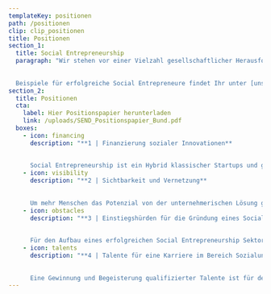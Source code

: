 ```yaml
---
templateKey: positionen
path: /positionen
clip: clip_positionen
title: Positionen
section_1:
  title: Social Entrepreneurship
  paragraph: "Wir stehen vor einer Vielzahl gesellschaftlicher Herausforderungen. Klimawandel, Kinder- und Altersarmut, Reformstau im Bildungssystem, Integration Geflüchteter oder demografischer Wandel sind nur einige Beispiele. Statt diesen Herausforderungen nachhaltig an deren Kernursache zu begegnen, wird oft den Symptomen mit Werkzeugen aus dem vergangen Jahrhundert begegnet. So werden Potenziale verschenkt und selten grundlegende gesellschaftliche Verbesserungen herbeigeführt. Bei all den gesellschaftlichen Herausforderungen unserer Zeit muss hier ein anderer Anspruch bestehen. Eins wird deutlich. **Wir benötigen ein Umdenken!** Social Entrepreneure (Sozialunternehmer\\*innen) bringen genau diesen Anspruch mit und gehen unsere gesellschaftlichen Herausforderungen mit innovativen und zukunftsgerichteten Lösungen ganzheitlich an. In Deutschland gibt es bereits eine Vielzahl an Sozialunternehmer\\*innen der neuen Generation. Sie nutzen unternehmerische und zeitgemäße Instrumente und stellen dabei die gesellschaftliche vor die finanzielle Rendite.
  
  
  Beispiele für erfolgreiche Social Entrepreneure findet Ihr unter [unseren Mitgliedern](/netzwerk)."
section_2: 
  title: Positionen
  cta: 
    label: Hier Positionspapier herunterladen
    link: /uploads/SEND_Positionspapier_Bund.pdf
  boxes:
    - icon: financing
      description: "**1 | Finanzierung sozialer Innovationen**
    
    
      Social Entrepreneurship ist ein Hybrid klassischer Startups und gemeinnütziger Organisationen. Öffentliche Finanzierungsinstrumente fokussieren sich meist auf eine der beiden Möglichkeiten. Um soziale Innovationen voranzubringen, sollten die erfolgreichen Programme der klassischen Gründungs- und Innovationsfinanzierung ausgeweitet werden und/oder eigene Finanzierungsinstrumente aufgebaut werden. Wichtig ist die Integration der sozialunternehmerischen Interessenvertretung für einen praxisnahen Aufbau der Finanzierungsinstrumente."
    - icon: visibility
      description: "**2 | Sichtbarkeit und Vernetzung**
    
    
      Um mehr Menschen das Potenzial von der unternehmerischen Lösung gesellschaftlicher Herausforderungen aufzuzeigen, ist es wichtig, mehr Sichtbarkeit und Vernetzungsmöglichkeiten für den jungen Sektor zu schaffen."
    - icon: obstacles
      description: "**3 | Einstiegshürden für die Gründung eines Social Startups abbauen**
    
    
      Für den Aufbau eines erfolgreichen Social Entrepreneurship Sektor ist die Ermöglichung von Neugründungen maßgeblich."
    - icon: talents
      description: "**4 | Talente für eine Karriere im Bereich Sozialunternehmertum begeistern**
    
    
      Eine Gewinnung und Begeisterung qualifizierter Talente ist für den Ausbau von Social Entrepreneurship in Deutschland nötig." 
---
```

